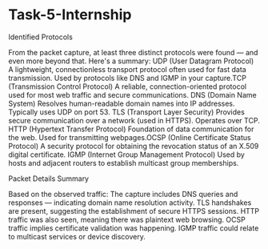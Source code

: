 # Task-5-Internship

Identified Protocols

From the packet capture, at least three distinct protocols were found — and even more beyond that. Here's a summary:
UDP (User Datagram Protocol)
A lightweight, connectionless transport protocol often used for fast data transmission.
Used by protocols like DNS and IGMP in your capture.TCP (Transmission Control Protocol)
A reliable, connection-oriented protocol used for most web traffic and secure communications.
DNS (Domain Name System)
Resolves human-readable domain names into IP addresses.
Typically uses UDP on port 53.
TLS (Transport Layer Security)
Provides secure communication over a network (used in HTTPS).
Operates over TCP.
HTTP (Hypertext Transfer Protocol)
Foundation of data communication for the web.
Used for transmitting webpages.OCSP (Online Certificate Status Protocol)
A security protocol for obtaining the revocation status of an X.509 digital certificate.
IGMP (Internet Group Management Protocol)
Used by hosts and adjacent routers to establish multicast group memberships.

Packet Details Summary

Based on the observed traffic:
The capture includes DNS queries and responses — indicating domain name resolution activity.
TLS handshakes are present, suggesting the establishment of secure HTTPS sessions.
HTTP traffic was also seen, meaning there was plaintext web browsing.
OCSP traffic implies certificate validation was happening.
IGMP traffic could relate to multicast services or device discovery.
